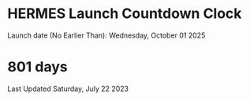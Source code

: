 # HERMES Launch Countdown Clock

Launch date (No Earlier Than): Wednesday, October 01 2025
# 801 days

Last Updated Saturday, July 22 2023